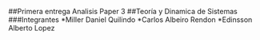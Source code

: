 ##Primera entrega Analisis Paper 3
##Teoría y Dinamica de Sistemas
###Integrantes
*Miller Daniel Quilindo
*Carlos Albeiro Rendon
*Edinsson Alberto Lopez